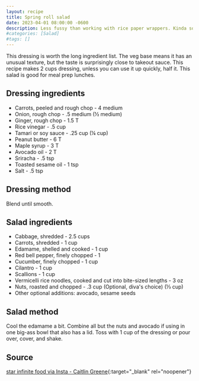 ```yaml
---
layout: recipe
title: Spring roll salad
date: 2023-04-01 08:00:00 -0600
description: Less fussy than working with rice paper wrappers. Kinda sorta bún chả giò -ish.
#categories: [Salad]
#tags: []
---
```


This dressing is worth the long ingredient list. The veg base means it has an unusual texture, but the taste is surprisingly close to takeout sauce. This recipe makes 2 cups dressing, unless you can use it up quickly, half it. This salad is good for meal prep lunches.

## Dressing ingredients
- Carrots, peeled and rough chop - 4 medium
- Onion, rough chop - .5 medium (½ medium)
- Ginger, rough chop - 1.5 T
- Rice vinegar - .5 cup
- Tamari or soy sauce - .25 cup (¼ cup)
- Peanut butter - 6 T
- Maple syrup - 3 T
- Avocado oil - 2 T
- Sriracha - .5 tsp
- Toasted sesame oil - 1 tsp
- Salt - .5 tsp

## Dressing method
Blend until smooth.

## Salad ingredients
- Cabbage, shredded - 2.5 cups
- Carrots, shredded - 1 cup
- Edamame, shelled and cooked - 1 cup
- Red bell pepper, finely chopped - 1
- Cucumber, finely chopped - 1 cup
- Cilantro - 1 cup
- Scallions - 1 cup
- Vermicelli rice noodles, cooked and cut into bite-sized lengths - 3 oz
- Nuts, roasted and chopped - .3 cup (Optional, diva's choice) (⅓ cup)
- Other optional additions: avocado, sesame seeds

## Salad method
Cool the edamame a bit. Combine all but the nuts and avocado if using in one big-ass bowl that also has a lid. Toss with 1 cup of the dressing or pour over, cover, and shake.

## Source 
[star infinite food via Insta - Caitlin Greene](https://starinfinitefood.com/){:target="_blank" rel="noopener"}